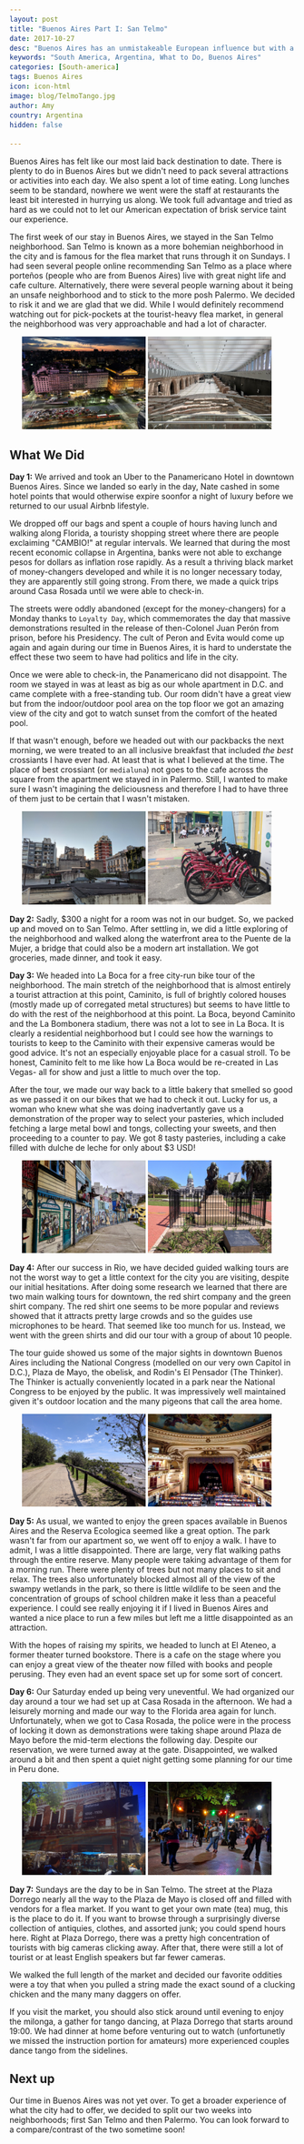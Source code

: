 ```yaml
---
layout: post
title: "Buenos Aires Part I: San Telmo"
date: 2017-10-27
desc: "Buenos Aires has an unmistakeable European influence but with a personality all it's own. From tango to dulce de leche, it is an easy place to enjoy yourself."
keywords: "South America, Argentina, What to Do, Buenos Aires"
categories: [South-america]
tags: Buenos Aires
icon: icon-html
image: blog/TelmoTango.jpg
author: Amy
country: Argentina
hidden: false

---
```


Buenos Aires has felt like our most laid back destination to date. There is plenty to do in Buenos Aires but we didn't need to pack several attractions or activities into each day. We also spent a lot of time eating. Long lunches seem to be standard, nowhere we went were the staff at restaurants the least bit interested in hurrying us along. We took full advantage and tried as hard as we could not to let our American expectation of brisk service taint our experience. 

The first week of our stay in Buenos Aires, we stayed in the San Telmo neighborhood. San Telmo is known as a more bohemian neighborhood in the city and is famous for the flea market that runs through it on Sundays. I had seen several people online recommending San Telmo as a place where porteños (people who are from Buenos Aires) live with great night life and cafe culture. Alternatively, there were several people warning about it being an unsafe neighborhood and to stick to the more posh Palermo. We decided to risk it and we are glad that we did. While I would definitely recommend watching out for pick-pockets at the tourist-heavy flea market, in general the neighborhood was very approachable and had a lot of character.

<div style="text-align: center; max-width: calc(100% - 20px);"><a href="/static/assets/img/blog/TelmoHotel.jpg" target="_blank"><img src="/static/assets/img/blog/TelmoHotel.jpg" width="45%"></a> <a href="/static/assets/img/blog/TelmoCasaRosada.jpg" target="_blank"><img src="/static/assets/img/blog/TelmoCasaRosada.jpg" width="45%"></a></div>

## <i class="fa fa-check-square" aria-hidden="true" style="color:#2495C4;"></i>What We Did 

**Day 1:** We arrived and took an Uber to the Panamericano Hotel in downtown Buenos Aires. Since we landed so early in the day, Nate cashed in some hotel points that would otherwise expire soonfor a night of luxury before we returned to our usual Airbnb lifestyle. 

We dropped off our bags and spent a couple of hours having lunch and walking along Florida, a touristy shopping street where there are people exclaiming "CAMBIO!" at regular intervals. We learned that during the most recent economic collapse in Argentina, banks were not able to exchange pesos for dollars as inflation rose rapidly. As a result a thriving black market of money-changers developed and while it is no longer necessary today, they are apparently still going strong. From there, we made a quick trips around Casa Rosada until we were able to check-in. 

The streets were oddly abandoned (except for the money-changers) for a Monday thanks to `Loyalty Day`, which commemorates the day that massive demonstrations resulted in the release of then-Colonel Juan Perón from prison, before his Presidency. The cult of Peron and Evita would come up again and again during our time in Buenos Aires, it is hard to understate the effect these two seem to have had politics and life in the city. 

Once we were able to check-in, the Panamericano did not disappoint. The room we stayed in was at least as big as our whole apartment in D.C. and came complete with a free-standing tub. Our room didn't have a great view but from the indoor/outdoor pool area on the top floor we got an amazing view of the city and got to watch sunset from the comfort of the heated pool. 

If that wasn't enough, before we headed out with our packbacks the next morning, we were treated to an all inclusive breakfast that included _the best_ crossiants I have ever had. At least that is what I believed at the time. The place of best crossiant (or `medialuna`) not goes to the cafe across the square from the apartment we stayed in in Palermo. Still, I wanted to make sure I wasn't imagining the deliciousness and therefore I had to have three of them just to be certain that I wasn't mistaken. 

<div style="text-align: center; max-width: calc(100% - 20px);"><a href="/static/assets/img/blog/TelmoRoof.jpg" target="_blank"><img src="/static/assets/img/blog/TelmoRoof.jpg" width="45%"></a> <a href="/static/assets/img/blog/TelmoBike.jpg" target="_blank"><img src="/static/assets/img/blog/TelmoBike.jpg" width="45%"></a></div>

**Day 2:**  Sadly, $300 a night for a room was not in our budget. So, we packed up and moved on to San Telmo. After settling in, we did a little exploring of the neighborhood and walked along the waterfront area to the Puente de la Mujer, a bridge that could also be a modern art installation. We got groceries, made dinner, and took it easy. 

**Day 3:** We headed into La Boca for a free city-run bike tour of the neighborhood. The main stretch of the neighborhood that is almost entirely a tourist attraction at this point, Caminito, is full of brightly colored houses (mostly made up of corregated metal structures) but seems to have little to do with the rest of the neighborhood at this point. La Boca, beyond Caminito and the La Bombonera stadium, there was not a lot to see in La Boca. It is clearly a residential neighborhood but I could see how the warnings to tourists to keep to the Caminito with their expensive cameras would be good advice. It's not an especially enjoyable place for a casual stroll. To be honest, Caminito felt to me like how La Boca would be re-created in Las Vegas- all for show and just a little to much over the top.

After the tour, we made our way back to a little bakery that smelled so good as we passed it on our bikes that we had to check it out. Lucky for us, a woman who knew what she was doing inadvertantly gave us a demonstration of the proper way to select your pasteries, which included fetching a large metal bowl and tongs, collecting your sweets, and then proceeding to a counter to pay. We got 8 tasty pasteries, including a cake filled with dulche de leche for only about $3 USD!

<div style="text-align: center; max-width: calc(100% - 20px);"><a href="/static/assets/img/blog/TelmoBoca.jpg" target="_blank"><img src="/static/assets/img/blog/TelmoBoca.jpg" width="45%"></a> <a href="/static/assets/img/blog/TelmoThinker.jpg" target="_blank"><img src="/static/assets/img/blog/TelmoThinker.jpg" width="45%"></a></div>

**Day 4:** After our success in Rio, we have decided guided walking tours are not the worst way to get a little context for the city you are visiting, despite our initial hesitations. After doing some research we learned that there are two main walking tours for downtown, the red shirt company and the green shirt company. The red shirt one seems to be more popular and reviews showed that it attracts pretty large crowds and so the guides use microphones to be heard. That seemed like too munch for us. Instead, we went with the green shirts and did our tour with a group of about 10 people. 

The tour guide showed us some of the major sights in downtown Buenos Aires including the National Congress (modelled on our very own Capitol in D.C.), Plaza de Mayo, the obelisk, and Rodin's El Pensador (The Thinker). The Thinker is actually conveniently located in a park near the National Congress to be enjoyed by the public. It was impressively well maintained given it's outdoor location and the many pigeons that call the area home. 

<div style="text-align: center; max-width: calc(100% - 20px);"><a href="/static/assets/img/blog/TelmoEco.jpg" target="_blank"><img src="/static/assets/img/blog/TelmoEco.jpg" width="45%"></a> <a href="/static/assets/img/blog/TelmoAteneo.jpg" target="_blank"><img src="/static/assets/img/blog/TelmoAteneo.jpg" width="45%"></a></div>

**Day 5:** As usual, we wanted to enjoy the green spaces available in Buenos Aires and the Reserva Ecologica seemed like a great option. The park wasn't far from our apartment so, we went off to enjoy a walk. I have to admit, I was a little disappointed. There are large, very flat walking paths through the entire reserve. Many people were taking advantage of them for a morning run. There were plenty of trees but not many places to sit and relax. The trees also unfortunately blocked almost all of the view of the swampy wetlands in the park, so there is little wildlife to be seen and the concentration of groups of school children make it less than a peaceful experience. I could see really enjoying it if I lived in Buenos Aires and wanted a nice place to run a few miles but left me a little disappointed as an attraction. 

With the hopes of raising my spirits, we headed to lunch at El Ateneo, a former theater turned bookstore. There is a cafe on the stage where you can enjoy a great view of the theater now filled with books and people perusing. They even had an event space set up for some sort of concert. 

**Day 6:** Our Saturday ended up being very uneventful. We had organized our day around a tour we had set up at Casa Rosada in the afternoon. We had a leisurely morning and made our way to the Florida area again for lunch. Unfortunately, when we got to Casa Rosada, the police were in the process of locking it down as demonstrations were taking shape around Plaza de Mayo before the mid-term elections the following day. Despite our reservation, we were turned away at the gate. Disappointed, we walked around a bit and then spent a quiet night getting some planning for our time in Peru done. 

<div style="text-align: center; max-width: calc(100% - 20px);"><a href="/static/assets/img/blog/TelmoMarket.jpg" target="_blank"><img src="/static/assets/img/blog/TelmoMarket.jpg" width="45%"></a> <a href="/static/assets/img/blog/TelmoTango.jpg" target="_blank"><img src="/static/assets/img/blog/TelmoTango.jpg" width="45%"></a></div>

**Day 7:** Sundays are the day to be in San Telmo. The street at the Plaza Dorrego nearly all the way to the Plaza de Mayo is closed off and filled with vendors for a flea market. If you want to get your own mate (tea) mug, this is the place to do it. If you want to browse through a surprisingly diverse collection of antiquies, clothes, and assorted junk; you could spend hours here. Right at Plaza Dorrego, there was a pretty high concentration of tourists with big cameras clicking away. After that, there were still a lot of tourist or at least English speakers but far fewer cameras. 

We walked the full length of the market and decided our favorite oddities were a toy that when you pulled a string made the exact sound of a clucking chicken and the many many daggers on offer. 

If you visit the market, you should also stick around until evening to enjoy the milonga, a gather for tango dancing, at Plaza Dorrego that starts around 19:00. We had dinner at home before venturing out to watch (unfortunetly we missed the instruction portion for amateurs) more experienced couples dance tango from the sidelines. 

## <i class="fa fa-check-square" aria-hidden="true" style="color:#2495C4;"></i>Next up

Our time in Buenos Aires was not yet over. To get a broader experience of what the city had to offer, we decided to split our two weeks into neighborhoods; first San Telmo and then Palermo. You can look forward to a compare/contrast of the two sometime soon!   

